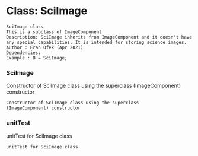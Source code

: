 # Class: SciImage



    
    SciImage class  
    This is a subclass of ImageComponent  
    Description: SciImage inherits from ImageComponent and it doesn't have  
    any special capabilities. It is intended for storing science images.  
    Author : Eran Ofek (Apr 2021)  
    Dependencies:  
    Example : B = SciImage;  
      
### SciImage

Constructor of SciImage class using the superclass (ImageComponent) constructor


    
    Constructor of SciImage class using the superclass  
    (ImageComponent) constructor  
      
### unitTest

unitTest for SciImage class


    
    unitTest for SciImage class  
      

